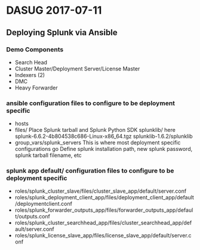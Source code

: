 DASUG 2017-07-11
================

Deploying Splunk via Ansible
----------------------------

### Demo Components
*   Search Head
*   Cluster Master/Deployment Server/License Master
*   Indexers (2)
*   DMC
*   Heavy Forwarder

### ansible configuration files to configure to be deployment specific
*   hosts
*   files/
    Place Splunk tarball and Splunk Python SDK splunklib/ here
    splunk-6.6.2-4b804538c686-Linux-x86_64.tgz
    splunklib-1.6.2/splunklib
*   group_vars/splunk_servers
    This is where most deployment specific configurations go
    Define splunk installation path, new splunk password, splunk tarball filename, etc

### splunk app default/ configuration files to configure to be deployment specific
*   roles/splunk_cluster_slave/files/cluster_slave_app/default/server.conf
*   roles/splunk_deployment_client_app/files/deployment_client_app/default/deploymentclient.conf
*   roles/splunk_forwarder_outputs_app/files/forwarder_outputs_app/default/outputs.conf
*   roles/splunk_cluster_searchhead_app/files/cluster_searchhead_app/default/server.conf
*   roles/splunk_license_slave_app/files/license_slave_app/default/server.conf
